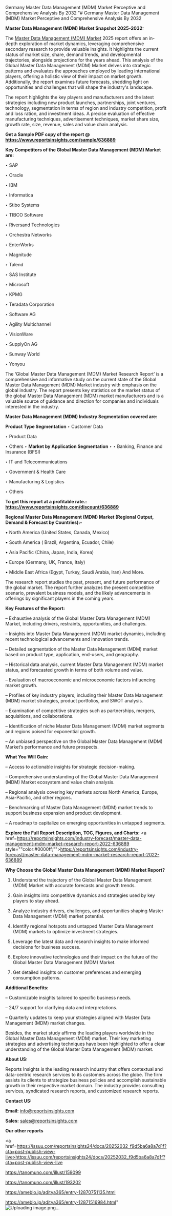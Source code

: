 Germany Master Data Management (MDM) Market Perceptive and Comprehensive Analysis By 2032
"# Germany Master Data Management (MDM) Market Perceptive and Comprehensive Analysis By 2032

<strong>Master Data Management (MDM) Market Snapshot 2025-2032:</strong>

The <a href=https://www.reportsinsights.com/sample/636889>Master Data Management (MDM) Market</a> 2025 report offers an in-depth exploration of market dynamics, leveraging comprehensive secondary research to provide valuable insights. It highlights the current status of market size, share, demand trends, and developmental trajectories, alongside projections for the years ahead. This analysis of the Global Master Data Management (MDM) Market delves into strategic patterns and evaluates the approaches employed by leading international players, offering a holistic view of their impact on market growth. Additionally, the report examines future forecasts, shedding light on opportunities and challenges that will shape the industry's landscape.

The report highlights the key players and manufacturers and the latest strategies including new product launches, partnerships, joint ventures, technology, segmentation in terms of region and industry competition, profit and loss ration, and investment ideas. A precise evaluation of effective manufacturing techniques, advertisement techniques, market share size, growth rate, size, revenue, sales and value chain analysis.

<strong>Get a Sample PDF copy of the report @ <a href=https://www.reportsinsights.com/sample/636889 style=color:#0000ff;>https://www.reportsinsights.com/sample/636889</a></strong>

<strong>Key Competitors of the Global Master Data Management (MDM) Market are:</strong>

‣ SAP

‣ Oracle

‣ IBM

‣ Informatica

‣ Stibo Systems

‣ TIBCO Software

‣ Riversand Technologies

‣ Orchestra Networks

‣ EnterWorks

‣ Magnitude

‣ Talend

‣ SAS Institute

‣ Microsoft

‣ KPMG

‣ Teradata Corporation

‣ Software AG

‣ Agility Multichannel

‣ VisionWare

‣ SupplyOn AG

‣ Sunway World

‣ Yonyou

The ‘Global Master Data Management (MDM) Market Research Report’ is a comprehensive and informative study on the current state of the Global Master Data Management (MDM) Market industry with emphasis on the global industry. The report presents key statistics on the market status of the global Master Data Management (MDM) market manufacturers and is a valuable source of guidance and direction for companies and individuals interested in the industry.

<strong>Master Data Management (MDM) Industry Segmentation covered are:</strong>

<strong>Product Type Segmentation</strong>
‣
Customer Data

‣ Product Data

‣ Others
‣ 
<strong>Market by Application Segmentation</strong>
‣
‣  Banking, Finance and Insurance (BFSI)

‣ IT and Telecommunications

‣ Government & Health Care

‣ Manufacturing & Logistics

‣ Others

<strong>To get this report at a profitable rate.: <a href=https://www.reportsinsights.com/discount/636889 style=color:#0000ff;>https://www.reportsinsights.com/discount/636889</a></strong>

<strong>Regional Master Data Management (MDM) Market (Regional Output, Demand &amp; Forecast by Countries):-</strong>

• North America (United States, Canada, Mexico)

• South America ( Brazil, Argentina, Ecuador, Chile)

• Asia Pacific (China, Japan, India, Korea)

• Europe (Germany, UK, France, Italy)

• Middle East Africa (Egypt, Turkey, Saudi Arabia, Iran) And More.

The research report studies the past, present, and future performance of the global market. The report further analyzes the present competitive scenario, prevalent business models, and the likely advancements in offerings by significant players in the coming years.

<strong>Key Features of the Report:</strong>

– Exhaustive analysis of the Global Master Data Management (MDM) Market, including drivers, restraints, opportunities, and challenges.

– Insights into Master Data Management (MDM) market dynamics, including recent technological advancements and innovation trends.

– Detailed segmentation of the Master Data Management (MDM) market based on product type, application, end-users, and geography.

– Historical data analysis, current Master Data Management (MDM) market status, and forecasted growth in terms of both volume and value.

– Evaluation of macroeconomic and microeconomic factors influencing market growth.

– Profiles of key industry players, including their Master Data Management (MDM) market strategies, product portfolios, and SWOT analysis.

– Examination of competitive strategies such as partnerships, mergers, acquisitions, and collaborations.

– Identification of niche Master Data Management (MDM) market segments and regions poised for exponential growth.

– An unbiased perspective on the Global Master Data Management (MDM) Market’s performance and future prospects.

<strong>What You Will Gain:</strong>

– Access to actionable insights for strategic decision-making.

– Comprehensive understanding of the Global Master Data Management (MDM) Market ecosystem and value chain analysis.

– Regional analysis covering key markets across North America, Europe, Asia-Pacific, and other regions.

– Benchmarking of Master Data Management (MDM) market trends to support business expansion and product development.

– A roadmap to capitalize on emerging opportunities in untapped segments.

<strong>Explore the Full Report Description, TOC, Figures, and Charts:</strong>
<a href=https://reportsinsights.com/industry-forecast/master-data-management-mdm-market-research-report-2022-636889 style=""color:#0000ff;"">https://reportsinsights.com/industry-forecast/master-data-management-mdm-market-research-report-2022-636889</a>

<strong>Why Choose the Global Master Data Management (MDM) Market Report?</strong>

1. Understand the trajectory of the Global Master Data Management (MDM) Market with accurate forecasts and growth trends.

2. Gain insights into competitive dynamics and strategies used by key players to stay ahead.

3. Analyze industry drivers, challenges, and opportunities shaping Master Data Management (MDM) market potential.

4. Identify regional hotspots and untapped Master Data Management (MDM) markets to optimize investment strategies.

5. Leverage the latest data and research insights to make informed decisions for business success.

6. Explore innovative technologies and their impact on the future of the Global Master Data Management (MDM) Market.

7. Get detailed insights on customer preferences and emerging consumption patterns.

<strong>Additional Benefits:</strong>

– Customizable insights tailored to specific business needs.

– 24/7 support for clarifying data and interpretations.

– Quarterly updates to keep your strategies aligned with Master Data Management (MDM) market changes.

Besides, the market study affirms the leading players worldwide in the Global Master Data Management (MDM) market. Their key marketing strategies and advertising techniques have been highlighted to offer a clear understanding of the Global Master Data Management (MDM) market.

<strong><strong>About US</strong>:</strong>

Reports Insights is the leading research industry that offers contextual and data-centric research services to its customers across the globe. The firm assists its clients to strategize business policies and accomplish sustainable growth in their respective market domain. The industry provides consulting services, syndicated research reports, and customized research reports.

<strong>Contact US:</strong>

<p class=><b>Email:</b> <a href=mailto:info@reportsinsights.com>info@reportsinsights.com</a></p>
<p class=><b>Sales:</b> <a href=mailto:sales@reportsinsights.com>sales@reportsinsights.com</a></p>

<strong>Our other reports</strong>

<a href=https://issuu.com/reportsinsights24/docs/20252032_f9d5ba6a8a7d1f?cta=post-publish-view-live>https://issuu.com/reportsinsights24/docs/20252032_f9d5ba6a8a7d1f?cta=post-publish-view-live</a>

<a href=https://tanomuno.com/illust/159099>https://tanomuno.com/illust/159099</a>

<a href=https://tanomuno.com/illust/193202>https://tanomuno.com/illust/193202</a>

<a href=https://ameblo.jp/aditya365/entry-12870751135.html>https://ameblo.jp/aditya365/entry-12870751135.html</a>

<a href=https://ameblo.jp/aditya365/entry-12871516984.html>https://ameblo.jp/aditya365/entry-12871516984.html</a>"
![Uploading image.png…]()
